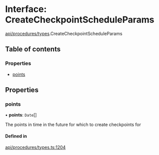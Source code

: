 # Interface: CreateCheckpointScheduleParams

[api/procedures/types](../wiki/api.procedures.types).CreateCheckpointScheduleParams

## Table of contents

### Properties

- [points](../wiki/api.procedures.types.CreateCheckpointScheduleParams#points)

## Properties

### points

• **points**: `Date`[]

The points in time in the future for which to create checkpoints for

#### Defined in

[api/procedures/types.ts:1204](https://github.com/PolymeshAssociation/polymesh-sdk/blob/88db4a91/src/api/procedures/types.ts#L1204)
